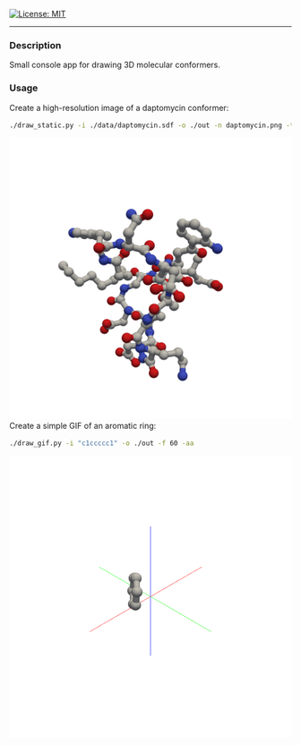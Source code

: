 [![License: MIT](https://img.shields.io/badge/License-MIT-yellow.svg)](./LICENSE)

---

### Description
Small console app for drawing 3D molecular conformers.

### Usage
Create a high-resolution image of a daptomycin conformer:
```bash
./draw_static.py -i ./data/daptomycin.sdf -o ./out -n daptomycin.png -tb -wh 5000 -ww 5000
```

![daptomycin](./out/daptomycin.png)
Create a simple GIF of an aromatic ring: 
```bash
./draw_gif.py -i "c1ccccc1" -o ./out -f 60 -aa
```

![gif](./out/mol.gif)
